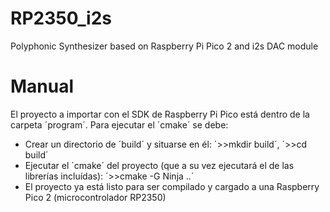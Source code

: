 # RP2350_i2s
Polyphonic Synthesizer based on Raspberry Pi Pico 2 and i2s DAC module


# Manual
El proyecto a importar con el SDK de Raspberry Pi Pico está dentro de la carpeta ´program´. Para ejecutar el ´cmake´ se debe:
- Crear un directorio de ´build´ y situarse en él: ´>>mkdir build´, ´>>cd build´
- Ejecutar el ´cmake´ del proyecto (que a su vez ejecutará el de las librerías incluídas): ´>>cmake -G Ninja ..´
- El proyecto ya está listo para ser compilado y cargado a una Raspberry Pico 2 (microcontrolador RP2350)  
